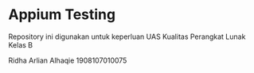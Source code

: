 # Appium Testing
Repository ini digunakan untuk keperluan UAS Kualitas Perangkat Lunak Kelas B

Ridha Arlian Alhaqie
1908107010075
